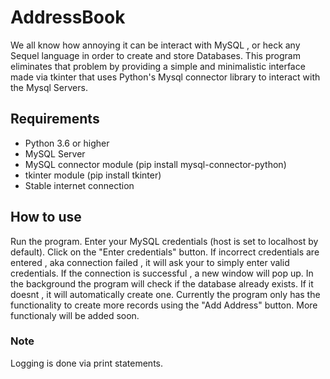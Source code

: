 # AddressBook

We all know how annoying it can be interact with MySQL , or heck any Sequel language in order to create and store Databases. This program eliminates that problem by providing a simple and minimalistic interface made via tkinter that uses Python's Mysql connector library to interact with the Mysql Servers.

## Requirements

- Python 3.6 or higher
- MySQL Server
- MySQL connector module (pip install mysql-connector-python)
- tkinter module (pip install tkinter)
- Stable internet connection

## How to use

Run the program. Enter your MySQL credentials (host is set to localhost by default). Click on the "Enter credentials" button. If incorrect credentials are entered , aka connection failed , it will ask your to simply enter valid credentials. If the connection is successful , a new window will pop up. In the background the program will check if the database already exists. If it doesnt , it will automatically create one. Currently the program only has the functionality to create more records using the "Add Address" button.
More functionaly will be added soon.

### Note

Logging is done via print statements.
